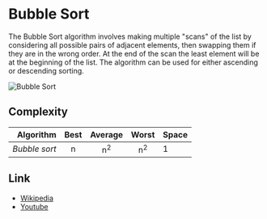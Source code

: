 # Bubble Sort
The Bubble Sort algorithm involves making multiple "scans" of the list by considering all possible pairs of adjacent elements, then swapping them if they are in the wrong order. At the end of the scan the least element will be at the beginning of the list.
The algorithm can be used for either ascending or descending sorting.

![Bubble Sort](https://upload.wikimedia.org/wikipedia/commons/c/c8/Bubble-sort-example-300px.gif)

## Complexity
|Algorithm     |Best   |Average      |Worst        |Space   |
|-------------:|:-----:|:-----------:|:-----------:|:-------|
|*Bubble sort* |n      |n<sup>2</sup>|n<sup>2</sup>|1       |

## Link
* [Wikipedia](https://en.wikipedia.org/wiki/Bubble_sort)
* [Youtube](https://www.youtube.com/watch?v=xli_FI7CuzA)
